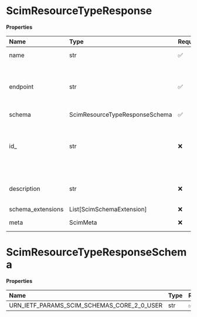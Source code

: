 # ScimResourceTypeResponse

**Properties**

| Name              | Type                           | Required | Description                                                 |
| :---------------- | :----------------------------- | :------- | :---------------------------------------------------------- |
| name              | str                            | ✅       | Resource type name                                          |
| endpoint          | str                            | ✅       | The resource type's HTTP-addressable endpoint               |
| schema            | ScimResourceTypeResponseSchema | ✅       |                                                             |
| id\_              | str                            | ❌       | Unique resource type ID, same value as the "name" attribute |
| description       | str                            | ❌       | Description of the resource type                            |
| schema_extensions | List[ScimSchemaExtension]      | ❌       |                                                             |
| meta              | ScimMeta                       | ❌       | Resource metadata                                           |

# ScimResourceTypeResponseSchema

**Properties**

| Name                                       | Type | Required | Description                                  |
| :----------------------------------------- | :--- | :------- | :------------------------------------------- |
| URN_IETF_PARAMS_SCIM_SCHEMAS_CORE_2_0_USER | str  | ✅       | "urn:ietf:params:scim:schemas:core:2.0:User" |

<!-- This file was generated by liblab | https://liblab.com/ -->
